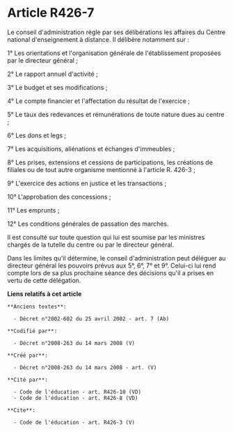 # Article R426-7

Le conseil d'administration règle par ses délibérations les affaires du Centre national d'enseignement à distance. Il
délibère notamment sur : 

1° Les orientations et l'organisation générale de l'établissement proposées par le directeur général ; 

2° Le rapport annuel d'activité ; 

3° Le budget et ses modifications ; 

4° Le compte financier et l'affectation du résultat de l'exercice ; 

5° Le taux des redevances et rémunérations de toute nature dues au centre ; 

6° Les dons et legs ; 

7° Les acquisitions, aliénations et échanges d'immeubles ; 

8° Les prises, extensions et cessions de participations, les créations de filiales ou de tout autre organisme mentionné à
l'article R. 426-3 ; 

9° L'exercice des actions en justice et les transactions ; 

10° L'approbation des concessions ; 

11° Les emprunts ; 

12° Les conditions générales de passation des marchés. 

Il est consulté sur toute question qui lui est soumise par les ministres chargés de la tutelle du centre ou par le directeur
général. 

Dans les limites qu'il détermine, le conseil d'administration peut déléguer au directeur général les pouvoirs prévus aux 5°,
6°, 7° et 9°. Celui-ci lui rend compte lors de sa plus prochaine séance des décisions qu'il a prises en vertu de cette
délégation.

**Liens relatifs à cet article**

	**Anciens textes**:

	  - Décret n°2002-602 du 25 avril 2002 - art. 7 (Ab)

	**Codifié par**:

	  - Décret n°2008-263 du 14 mars 2008 (V)

	**Créé par**:

	  - Décret n°2008-263 du 14 mars 2008 - art. (V)

	**Cité par**:

	  - Code de l'éducation - art. R426-10 (VD)
	  - Code de l'éducation - art. R426-8 (VD)

	**Cite**:

	  - Code de l'éducation - art. R426-3 (V)
